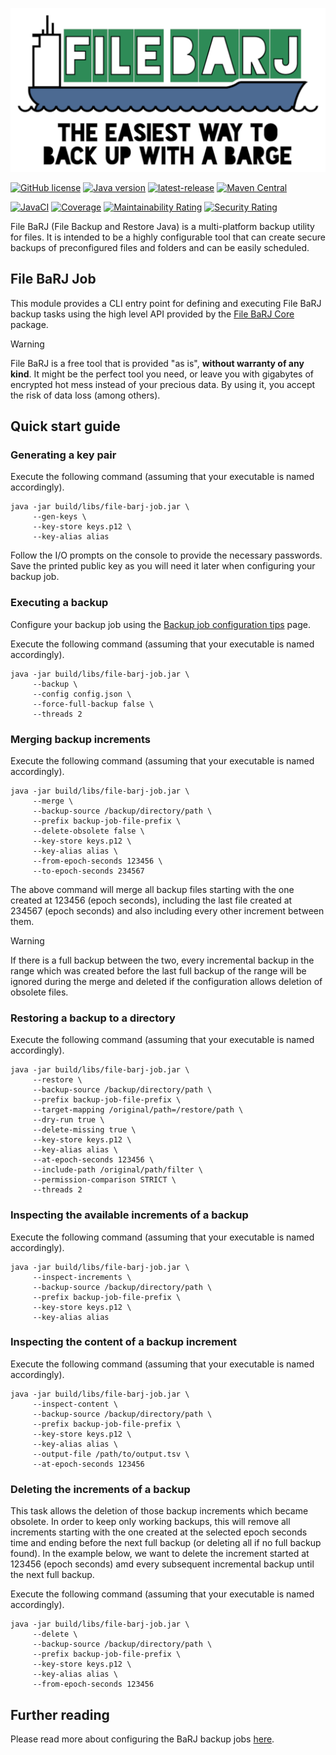 ![FileBarj](../.github/assets/FileBarJ-logo-512.png)

[![GitHub license](https://img.shields.io/github/license/nagyesta/file-barj?color=informational)](https://raw.githubusercontent.com/nagyesta/file-barj/main/LICENSE)
[![Java version](https://img.shields.io/badge/Java%20version-17-yellow?logo=java)](https://img.shields.io/badge/Java%20version-17-yellow?logo=java)
[![latest-release](https://img.shields.io/github/v/tag/nagyesta/file-barj?color=blue&logo=git&label=releases&sort=semver)](https://github.com/nagyesta/file-barj/releases)
[![Maven Central](https://img.shields.io/maven-central/v/com.github.nagyesta.file-barj/file-barj-job?logo=apache-maven&color=blue)](https://search.maven.org/search?q=com.github.nagyesta.file-barj)

[![JavaCI](https://img.shields.io/github/actions/workflow/status/nagyesta/file-barj/gradle.yml?logo=github&branch=main)](https://github.com/nagyesta/file-barj/actions/workflows/gradle.yml)
[![Coverage](https://sonarcloud.io/api/project_badges/measure?project=nagyesta_file-barj&metric=coverage)](https://sonarcloud.io/summary/new_code?id=nagyesta_file-barj)
[![Maintainability Rating](https://sonarcloud.io/api/project_badges/measure?project=nagyesta_file-barj&metric=sqale_rating)](https://sonarcloud.io/summary/new_code?id=nagyesta_file-barj)
[![Security Rating](https://sonarcloud.io/api/project_badges/measure?project=nagyesta_file-barj&metric=security_rating)](https://sonarcloud.io/summary/new_code?id=nagyesta_file-barj)

File BaRJ (File Backup and Restore Java) is a multi-platform backup utility for files. It is intended to be a highly configurable tool
that can create secure backups of preconfigured files and folders and can be easily scheduled.

## File BaRJ Job

This module provides a CLI entry point for defining and executing File BaRJ backup tasks using the high level API provided by the [File BaRJ Core](../file-barj-core/README.md) package.

> [!WARNING]
> File BaRJ is a free tool that is provided "as is", **without warranty of any kind**. It might be the perfect tool you need, or leave you
> with gigabytes of encrypted hot mess instead of your precious data. By using it, you accept the risk of data loss (among others).

## Quick start guide

### Generating a key pair

Execute the following command (assuming that your executable is named accordingly).

```commandline
java -jar build/libs/file-barj-job.jar \
     --gen-keys \
     --key-store keys.p12 \
     --key-alias alias
```

Follow the I/O prompts on the console to provide the necessary passwords.
Save the printed public key as you will need it later when configuring your backup job.

### Executing a backup

Configure your backup job using the
[Backup job configuration tips](https://github.com/nagyesta/file-barj/wiki/Backup-job-configuration-tips) page.

Execute the following command (assuming that your executable is named accordingly).

```commandline
java -jar build/libs/file-barj-job.jar \
     --backup \
     --config config.json \
     --force-full-backup false \
     --threads 2
```

### Merging backup increments

Execute the following command (assuming that your executable is named accordingly).

```commandline
java -jar build/libs/file-barj-job.jar \
     --merge \
     --backup-source /backup/directory/path \
     --prefix backup-job-file-prefix \
     --delete-obsolete false \
     --key-store keys.p12 \
     --key-alias alias \
     --from-epoch-seconds 123456 \
     --to-epoch-seconds 234567
```

The above command will merge all backup files starting with the one created at 123456 (epoch seconds),
including the last file created at 234567 (epoch seconds) and also including every other increment
between them.

> [!WARNING]
> If there is a full backup between the two, every incremental backup in the range which was created before the last full backup of the range will be ignored during the merge and deleted if the configuration allows deletion of obsolete files.

### Restoring a backup to a directory

Execute the following command (assuming that your executable is named accordingly).

```commandline
java -jar build/libs/file-barj-job.jar \
     --restore \
     --backup-source /backup/directory/path \
     --prefix backup-job-file-prefix \
     --target-mapping /original/path=/restore/path \
     --dry-run true \
     --delete-missing true \
     --key-store keys.p12 \
     --key-alias alias \
     --at-epoch-seconds 123456 \
     --include-path /original/path/filter \
     --permission-comparison STRICT \
     --threads 2
```

### Inspecting the available increments of a backup

Execute the following command (assuming that your executable is named accordingly).

```commandline
java -jar build/libs/file-barj-job.jar \
     --inspect-increments \
     --backup-source /backup/directory/path \
     --prefix backup-job-file-prefix \
     --key-store keys.p12 \
     --key-alias alias
```

### Inspecting the content of a backup increment

Execute the following command (assuming that your executable is named accordingly).

```commandline
java -jar build/libs/file-barj-job.jar \
     --inspect-content \
     --backup-source /backup/directory/path \
     --prefix backup-job-file-prefix \
     --key-store keys.p12 \
     --key-alias alias \
     --output-file /path/to/output.tsv \
     --at-epoch-seconds 123456
```

### Deleting the increments of a backup

This task allows the deletion of those backup increments which became obsolete. In order to keep
only working backups, this will remove all increments starting with the one created at the selected
epoch seconds time and ending before the next full backup (or deleting all if no full backup found).
In the example below, we want to delete the increment started at 123456 (epoch seconds) amd every
subsequent incremental backup until the next full backup.

Execute the following command (assuming that your executable is named accordingly).

```commandline
java -jar build/libs/file-barj-job.jar \
     --delete \
     --backup-source /backup/directory/path \
     --prefix backup-job-file-prefix \
     --key-store keys.p12 \
     --key-alias alias \
     --from-epoch-seconds 123456
```

## Further reading

Please read more about configuring the BaRJ backup jobs [here](https://github.com/nagyesta/file-barj/wiki/Backup-job-configuration-tips).
